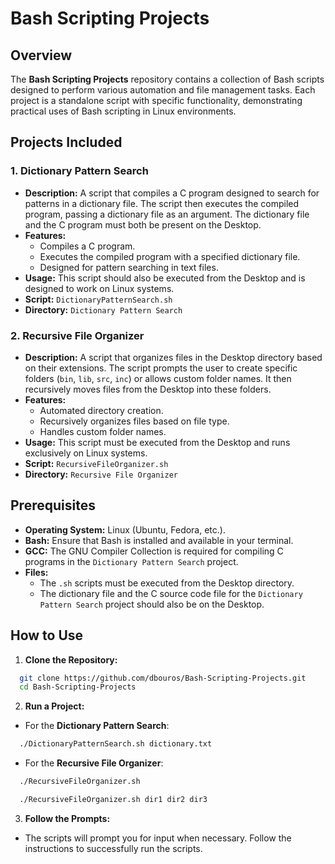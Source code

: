 # Bash Scripting Projects

## Overview
The **Bash Scripting Projects** repository contains a collection of Bash scripts designed to perform various automation and file management tasks. Each project is a standalone script with specific functionality, demonstrating practical uses of Bash scripting in Linux environments.

## Projects Included

### 1. Dictionary Pattern Search
- **Description:** A script that compiles a C program designed to search for patterns in a dictionary file. The script then executes the compiled program, passing a dictionary file as an argument. The dictionary file and the C program must both be present on the Desktop.
- **Features:**
  - Compiles a C program.
  - Executes the compiled program with a specified dictionary file.
  - Designed for pattern searching in text files.
- **Usage:** This script should also be executed from the Desktop and is designed to work on Linux systems.
- **Script:** `DictionaryPatternSearch.sh`
- **Directory:** `Dictionary Pattern Search`

### 2. Recursive File Organizer
- **Description:** A script that organizes files in the Desktop directory based on their extensions. The script prompts the user to create specific folders (`bin`, `lib`, `src`, `inc`) or allows custom folder names. It then recursively moves files from the Desktop into these folders.
- **Features:**
  - Automated directory creation.
  - Recursively organizes files based on file type.
  - Handles custom folder names.
- **Usage:** This script must be executed from the Desktop and runs exclusively on Linux systems.
- **Script:** `RecursiveFileOrganizer.sh`
- **Directory:** `Recursive File Organizer`

## Prerequisites
- **Operating System:** Linux (Ubuntu, Fedora, etc.).
- **Bash:** Ensure that Bash is installed and available in your terminal.
- **GCC:** The GNU Compiler Collection is required for compiling C programs in the `Dictionary Pattern Search` project.
- **Files:**
  - The `.sh` scripts must be executed from the Desktop directory.
  - The dictionary file and the C source code file for the `Dictionary Pattern Search` project should also be on the Desktop.

## How to Use
1. **Clone the Repository:**
```bash
  git clone https://github.com/dbouros/Bash-Scripting-Projects.git
  cd Bash-Scripting-Projects
```

2. **Run a Project:**

- For the **Dictionary Pattern Search**:
```bash
  ./DictionaryPatternSearch.sh dictionary.txt
```

- For the **Recursive File Organizer**:
```bash
  ./RecursiveFileOrganizer.sh
```
```bash
  ./RecursiveFileOrganizer.sh dir1 dir2 dir3
```

3. **Follow the Prompts:**
- The scripts will prompt you for input when necessary. Follow the instructions to successfully run the scripts.

